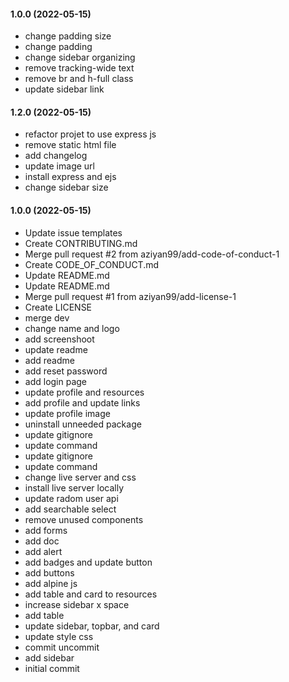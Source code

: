 #### 1.0.0 (2022-05-15)
- change padding size
- change padding
- change sidebar organizing
- remove tracking-wide text
- remove br and h-full class
- update sidebar link

#### 1.2.0 (2022-05-15)
- refactor projet to use express js
- remove static html file
- add changelog
- update image url
- install express and ejs
- change sidebar size

#### 1.0.0 (2022-05-15)
- Update issue templates
- Create CONTRIBUTING.md
- Merge pull request #2 from aziyan99/add-code-of-conduct-1
- Create CODE_OF_CONDUCT.md
- Update README.md
- Update README.md
- Merge pull request #1 from aziyan99/add-license-1
- Create LICENSE
- merge dev
- change name and logo
- add screenshoot
- update readme
- add readme
- add reset password
- add login page
- update profile and resources
- add profile and update links
- update profile image
- uninstall unneeded package
- update gitignore
- update command
- update gitignore
- update command
- change live server and css
- install live server locally
- update radom user api
- add searchable select
- remove unused components
- add forms
- add doc
- add alert
- add badges and update button
- add buttons
- add alpine js
- add table and card to resources
- increase sidebar x space
- add table
- update sidebar, topbar, and card
- update style css
- commit uncommit
- add sidebar
- initial commit
